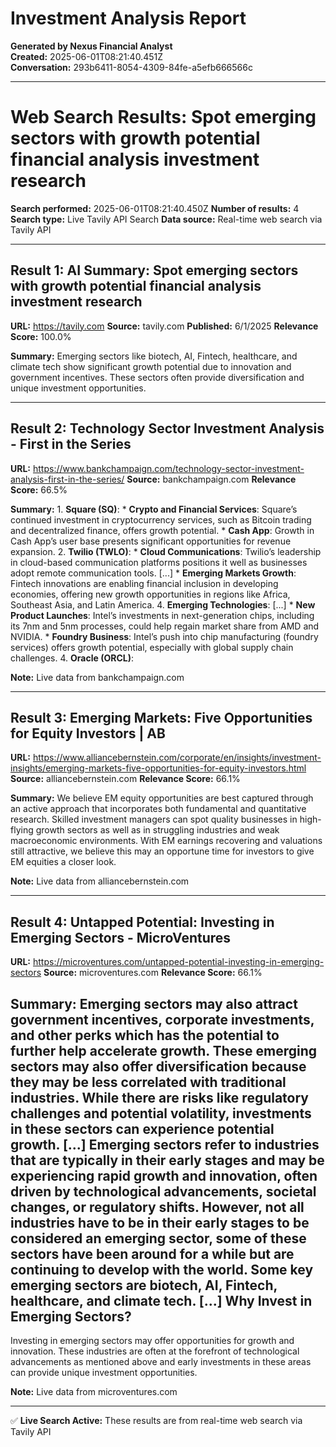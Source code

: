 # Investment Analysis Report

**Generated by Nexus Financial Analyst**  
**Created:** 2025-06-01T08:21:40.451Z  
**Conversation:** 293b6411-8054-4309-84fe-a5efb666566c

---

# Web Search Results: Spot emerging sectors with growth potential financial analysis investment research

**Search performed:** 2025-06-01T08:21:40.450Z
**Number of results:** 4
**Search type:** Live Tavily API Search
**Data source:** Real-time web search via Tavily API

---

## Result 1: AI Summary: Spot emerging sectors with growth potential financial analysis investment research

**URL:** https://tavily.com
**Source:** tavily.com
**Published:** 6/1/2025
**Relevance Score:** 100.0%

**Summary:** Emerging sectors like biotech, AI, Fintech, healthcare, and climate tech show significant growth potential due to innovation and government incentives. These sectors often provide diversification and unique investment opportunities.


---

## Result 2: Technology Sector Investment Analysis - First in the Series

**URL:** https://www.bankchampaign.com/technology-sector-investment-analysis-first-in-the-series/
**Source:** bankchampaign.com
**Relevance Score:** 66.5%

**Summary:** 1.  **Square (SQ)**:
    *   **Crypto and Financial Services**: Square’s continued investment in cryptocurrency services, such as Bitcoin trading and decentralized finance, offers growth potential.
    *   **Cash App**: Growth in Cash App’s user base presents significant opportunities for revenue expansion.
2.  **Twilio (TWLO)**:
    *   **Cloud Communications**: Twilio’s leadership in cloud-based communication platforms positions it well as businesses adopt remote communication tools. [...] *   **Emerging Markets Growth**: Fintech innovations are enabling financial inclusion in developing economies, offering new growth opportunities in regions like Africa, Southeast Asia, and Latin America.
4.  **Emerging Technologies**: [...] *   **New Product Launches**: Intel’s investments in next-generation chips, including its 7nm and 5nm processes, could help regain market share from AMD and NVIDIA.
    *   **Foundry Business**: Intel’s push into chip manufacturing (foundry services) offers growth potential, especially with global supply chain challenges.
4.  **Oracle (ORCL)**:

**Note:** Live data from bankchampaign.com

---

## Result 3: Emerging Markets: Five Opportunities for Equity Investors | AB

**URL:** https://www.alliancebernstein.com/corporate/en/insights/investment-insights/emerging-markets-five-opportunities-for-equity-investors.html
**Source:** alliancebernstein.com
**Relevance Score:** 66.1%

**Summary:** We believe EM equity opportunities are best captured through an active approach that incorporates both fundamental and quantitative research. Skilled investment managers can spot quality businesses in high-flying growth sectors as well as in struggling industries and weak macroeconomic environments. With EM earnings recovering and valuations still attractive, we believe this may an opportune time for investors to give EM equities a closer look.

**Note:** Live data from alliancebernstein.com

---

## Result 4: Untapped Potential: Investing in Emerging Sectors - MicroVentures

**URL:** https://microventures.com/untapped-potential-investing-in-emerging-sectors
**Source:** microventures.com
**Relevance Score:** 66.1%

**Summary:** Emerging sectors may also attract government incentives, corporate investments, and other perks which has the potential to further help accelerate growth. These emerging sectors may also offer diversification because they may be less correlated with traditional industries. While there are risks like regulatory challenges and potential volatility, investments in these sectors can experience potential growth. [...] Emerging sectors refer to industries that are typically in their early stages and may be experiencing rapid growth and innovation, often driven by technological advancements, societal changes, or regulatory shifts. However, not all industries have to be in their early stages to be considered an emerging sector, some of these sectors have been around for a while but are continuing to develop with the world. Some key emerging sectors are biotech, AI, Fintech, healthcare, and climate tech. [...] **Why Invest in Emerging Sectors?**
-----------------------------------

Investing in emerging sectors may offer opportunities for growth and innovation. These industries are often at the forefront of technological advancements as mentioned above and early investments in these areas can provide unique investment opportunities.

**Note:** Live data from microventures.com

---


✅ **Live Search Active:** These results are from real-time web search via Tavily API
